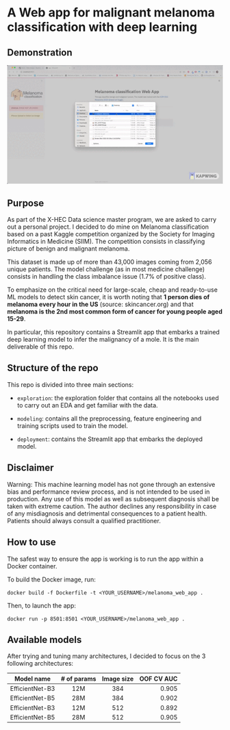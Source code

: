 # A Web app for malignant melanoma classification with deep learning

## Demonstration

![Demo](docs/demo.gif)

## Purpose

As part of the X-HEC Data science master program, we are asked to carry out a personal
project. I decided to do mine on Melanoma classification based on a past Kaggle competition
organized by the Society for Imaging Informatics in Medicine (SIIM). The competition
consists in classifying picture of benign and malignant melanoma.

This dataset is made up of more than 43,000 images coming from 2,056 unique patients.
The model challenge (as in most medicine challenge) consists in handling the class
imbalance issue (1.7% of positive class).

To emphasize on the critical need for large-scale, cheap and ready-to-use ML models
to detect skin cancer, it is worth noting that **1 person dies of melanoma every hour
in the US** (source: skincancer.org) and that **melanoma is the 2nd most common form of cancer for
young people aged 15-29**.

In particular, this repository contains a Streamlit app that embarks a trained deep learning model
to infer the malignancy of a mole. It is the main deliverable of this repo.

## Structure of the repo

This repo is divided into three main sections:

- `exploration`: the exploration folder that contains all the notebooks used to carry out
  an EDA and get familiar with the data.

- `modeling`: contains all the preprocessing, feature engineering and training scripts used
  to train the model.

- `deployment`: contains the Streamlit app that embarks the deployed model.

## Disclaimer

Warning: This machine learning model has not gone through an extensive bias and performance
review process, and is not intended to be used in production. Any use of this model as
well as subsequent diagnosis shall be taken with extreme caution. The author declines any
responsibility in case of any misdiagnosis and detrimental consequences to a patient health.
Patients should always consult a qualified practitioner.

## How to use

The safest way to ensure the app is working is to run the app within a Docker container.

To build the Docker image, run:

```
docker build -f Dockerfile -t <YOUR_USERNAME>/melanoma_web_app .
```

Then, to launch the app:

```
docker run -p 8501:8501 <YOUR_USERNAME>/melanoma_web_app .
```

## Available models

After trying and tuning many architectures, I decided to focus on the 3 following architectures:

| Model name      | # of params | Image size | OOF CV AUC |
| --------------- | :---------: | :--------: | ---------: |
| EfficientNet-B3 |     12M     |    384     |      0.905 |
| EfficientNet-B5 |     28M     |    384     |      0.902 |
| EfficientNet-B3 |     12M     |    512     |      0.892 |
| EfficientNet-B5 |     28M     |    512     |      0.905 |

